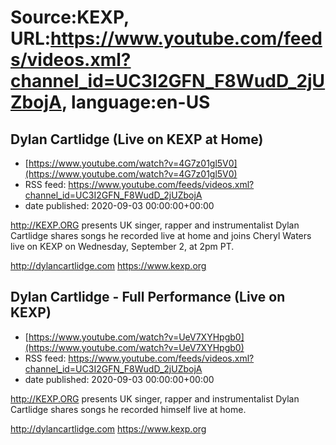 # Source:KEXP, URL:https://www.youtube.com/feeds/videos.xml?channel_id=UC3I2GFN_F8WudD_2jUZbojA, language:en-US

## Dylan Cartlidge (Live on KEXP at Home)
 - [https://www.youtube.com/watch?v=4G7z01gl5V0](https://www.youtube.com/watch?v=4G7z01gl5V0)
 - RSS feed: https://www.youtube.com/feeds/videos.xml?channel_id=UC3I2GFN_F8WudD_2jUZbojA
 - date published: 2020-09-03 00:00:00+00:00

http://KEXP.ORG presents UK singer, rapper and instrumentalist Dylan Cartlidge shares songs he recorded live at home and joins Cheryl Waters live on KEXP on Wednesday, September 2, at 2pm PT.

http://dylancartlidge.com
https://www.kexp.org

## Dylan Cartlidge - Full Performance (Live on KEXP)
 - [https://www.youtube.com/watch?v=UeV7XYHpgb0](https://www.youtube.com/watch?v=UeV7XYHpgb0)
 - RSS feed: https://www.youtube.com/feeds/videos.xml?channel_id=UC3I2GFN_F8WudD_2jUZbojA
 - date published: 2020-09-03 00:00:00+00:00

http://KEXP.ORG presents UK singer, rapper and instrumentalist Dylan Cartlidge shares songs he recorded himself live at home.

http://dylancartlidge.com
https://www.kexp.org

